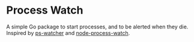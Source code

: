 # Process Watch

A simple Go package to start processes, and to be alerted when they die. Inspired by [ps-watcher](http://ps-watcher.sourceforge.net/ps-watcher.html) and [node-process-watch](https://github.com/samuelg/node-process-watch).
